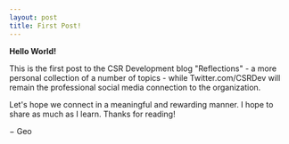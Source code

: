 ```yaml
---
layout: post
title: First Post!
---
```


__Hello World!__

This is the first post to the CSR Development blog "Reflections" - a more personal collection of a number of topics - while Twitter.com/CSRDev will remain the professional social media connection to the organization. 

Let's hope we connect in a meaningful and rewarding manner. I hope to share as much as I learn. Thanks for reading!

&minus; Geo
